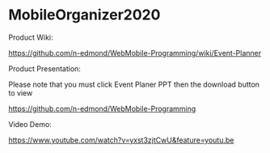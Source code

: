 # MobileOrganizer2020

Product Wiki:

https://github.com/n-edmond/WebMobile-Programming/wiki/Event-Planner


Product Presentation:

Please note that you must click Event Planer PPT then the download button to view

https://github.com/n-edmond/WebMobile-Programming

Video Demo:

https://www.youtube.com/watch?v=yxst3zjtCwU&feature=youtu.be

